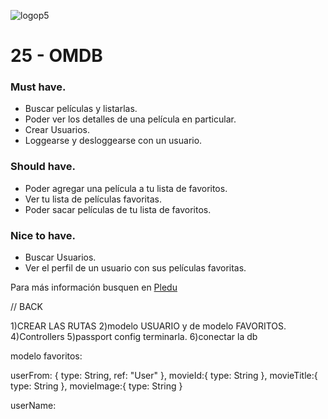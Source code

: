 ![logop5](https://p5-hall-of-fame.s3.amazonaws.com/p5logo.png)

# 25 - OMDB

### Must have.

- Buscar películas y listarlas.
- Poder ver los detalles de una película en particular.
- Crear Usuarios.
- Loggearse y desloggearse con un usuario.

### Should have.

- Poder agregar una película a tu lista de favoritos.
- Ver tu lista de películas favoritas.
- Poder sacar películas de tu lista de favoritos.

### Nice to have.

- Buscar Usuarios.
- Ver el perfil de un usuario con sus películas favoritas.

Para más información busquen en [Pledu](https://pledu.plataforma5.la/modules/e2b1ace6-8de6-4b10-a025-647583402a8a)


// BACK 

1)CREAR LAS RUTAS
2)modelo USUARIO    y de modelo FAVORITOS.
4)Controllers
5)passport config terminarla.
6)conectar la db

modelo favoritos: 

userFrom: 
    {
        type: String,
        ref: "User"
    },
    movieId:{
        type: String
    },
    movieTitle:{
        type: String
    },
    movieImage:{
        type: String
    }

userName:
    